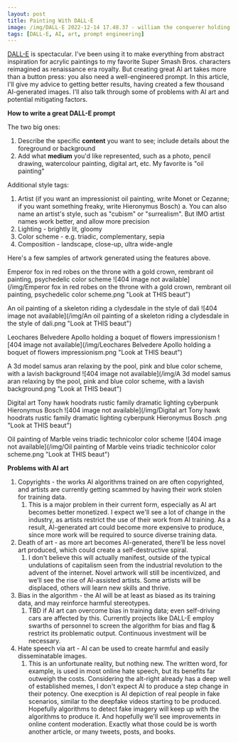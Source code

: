 ```yaml
---
layout: post
title: Painting With DALL·E
image: /img/DALL·E 2022-12-14 17.48.37 - william the conquerer holding a boquet of flowers impressionism.png
tags: [DALL-E, AI, art, prompt engineering]
---
```


[DALL-E](https://openai.com/dall-e-2/) is spectacular. I've been using it to make everything from abstract inspiration for acrylic paintings to my favorite Super Smash Bros. characters reimagined as renaissance era royalty. But creating great AI art takes more than a button press: you also need a well-engineered prompt. In this article, I'll give my advice to getting better results, having created a few thousand AI-generated images. I'll also talk through some of problems with AI art and potential mitigating factors.

**How to write a great DALL-E prompt**

The two big ones:
1. Describe the specific **content** you want to see; include details about the foreground or background
2. Add what **medium** you'd like represented, such as a photo, pencil drawing, watercolour painting, digital art, etc. My favorite is "oil painting"

Additional style tags:  
1. Artist (if you want an impressionist oil painting, write Monet or Cezanne; if you want something freaky, write Hieronymus Bosch)
    a. You can also name an artist's style, such as "cubism" or "surrealism". But IMO artist names work better, and allow more precision
2. Lighting - brightly lit, gloomy
3. Color scheme - e.g. triadic, complementary, sepia
4. Composition - landscape, close-up, ultra wide-angle

Here's a few samples of artwork generated using the features above.

Emperor fox in red robes on the throne with a gold crown, rembrant oil painting, psychedelic color scheme
![404 image not available](/img/Emperor fox in red robes on the throne with a gold crown, rembrant oil painting, psychedelic color scheme.png "Look at THIS beaut")

An oil painting of a skeleton riding a clydesdale in the style of dali
![404 image not available](/img/An oil painting of a skeleton riding a clydesdale in the style of dali.png "Look at THIS beaut")

Leochares Belvedere Apollo holding a boquet of flowers impressionism
![404 image not available](/img/Leochares Belvedere Apollo holding a boquet of flowers impressionism.png "Look at THIS beaut")

A 3d model samus aran relaxing by the pool, pink and blue color scheme, with a lavish background
![404 image not available](/img/A 3d model samus aran relaxing by the pool, pink and blue color scheme, with a lavish background.png "Look at THIS beaut")

Digital art Tony hawk hoodrats rustic family dramatic lighting cyberpunk Hieronymus Bosch
![404 image not available](/img/Digital art Tony hawk hoodrats rustic family dramatic lighting cyberpunk Hieronymus Bosch .png "Look at THIS beaut")

Oil painting of Marble veins triadic technicolor color scheme
![404 image not available](/img/Oil painting of Marble veins triadic technicolor color scheme.png "Look at THIS beaut")

**Problems with AI art**
1. Copyrights - the works AI algorithms trained on are often copyrighted, and artists are currently getting scammed by having their work stolen for training data.
    1. This is a major problem in their current form, especially as AI art becomes better monetized. I expect we'll see a lot of change in the industry, as artists restrict the use of their work from AI training. As a result, AI-generated art could become more expensive to produce, since more work will be required to source diverse training data.
2. Death of art - as more art becomes AI-generated, there’ll be less novel art produced, which could create a self-destructive spiral.
    1. I don't believe this will actually manifest, outside of the typical undulations of capitalism seen from the industrial revolution to the advent of the internet. Novel artwork will still be incentivized, and we’ll see the rise of AI-assisted artists. Some artists will be displaced, others will learn new skills and thrive.
3. Bias in the algorithm - the AI will be at least as biased as its training data, and may reinforce harmful stereotypes.
    1. TBD if AI art can overcome bias in training data; even self-driving cars are affected by this. Currently projects like DALL-E employ swarths of personnel to screen the algorithm for bias and flag & restrict its problematic output. Continuous investment will be necessary.
4. Hate speech via art - AI can be used to create harmful and easily disseminatable images.
    1. This is an unfortunate reality, but nothing new. The written word, for example, is used in most online hate speech, but its benefits far outweigh the costs. Considering the alt-right already has a deep well of established memes, I don't expect AI to produce a step change in their potency. One execption is AI depiction of real people in fake scenarios, similar to the deepfake videos starting to be produced. Hopefully algorithms to detect fake imagery will keep up with the algorithms to produce it. And hopefully we'll see improvements in online content moderation. Exactly what those could be is worth another article, or many tweets, posts, and books.
